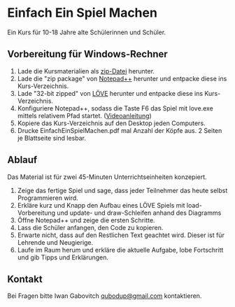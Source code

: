Einfach Ein Spiel Machen
========================

Ein Kurs für 10-18 Jahre alte Schülerinnen und Schüler.

Vorbereitung für Windows-Rechner
--------------------------------

1. Lade die Kursmaterialien als [zip-Datei](https://github.com/qubodup/spiel-machen/archive/master.zip) herunter.
2. Lade die "zip package" von [Notepad++](http://notepad-plus-plus.org/download/) herunter und entpacke diese ins Kurs-Verzeichnis.
3. Lade "32-bit zipped" von [LÖVE](http://love2d.org/#download) herunter und entpacke diese ins Kurs-Verzeichnis.
4. Konfiguriere Notepad++, sodass die Taste F6 das Spiel mit love.exe mittels relativem Pfad startet. ([Videoanleitung](http://youtu.be/oO83p7arA6w))
5. Kopiere das Kurs-Verzeichnis auf den Desktop jeden Computers.
6. Drucke EinfachEinSpielMachen.pdf mal Anzahl der Köpfe aus. 2 Seiten je Blattseite sind lesbar.

Ablauf
------

Das Material ist für zwei 45-Minuten Unterrichtseinheiten konzepiert.

1. Zeige das fertige Spiel und sage, dass jeder Teilnehmer das heute selbst Programmieren wird.
2. Erkläre kurz und Knapp den Aufbau eines LÖVE Spiels mit load-Vorbereitung und update- und draw-Schleifen anhand des Diagramms
3. Öffne Notepad++ und zeige die ersten Schritte.
4. Lass die Schüler anfangen, den Code zu kopieren.
5. Erwarte nicht, dass auf den Restlichen Text geachtet wird. Dieser ist für Lehrende und Neugierige.
6. Laufe im Raum herum und erkläre die aktuelle Aufgabe, lobe Fortschritt und gib Tipps und Erklärungen.

Kontakt
-------

Bei Fragen bitte Iwan Gabovitch qubodup@gmail.com kontaktieren.
